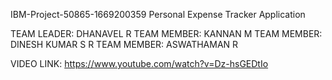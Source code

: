 IBM-Project-50865-1669200359
Personal Expense Tracker Application

TEAM LEADER: DHANAVEL R 
TEAM MEMBER: KANNAN M
TEAM MEMBER: DINESH KUMAR S R
TEAM MEMBER: ASWATHAMAN R

VIDEO LINK: https://www.youtube.com/watch?v=Dz-hsGEDtIo
